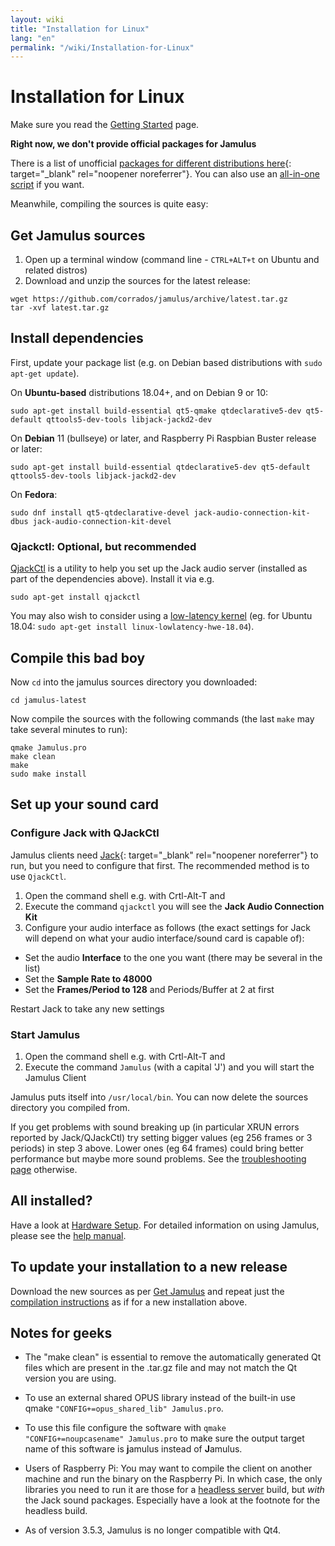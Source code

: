 ```yaml
---
layout: wiki
title: "Installation for Linux"
lang: "en"
permalink: "/wiki/Installation-for-Linux"
---
```



# Installation for Linux
Make sure you read the [Getting Started](Getting-Started) page.

**Right now, we don't provide official packages for Jamulus**

There is a list of unofficial [packages for different distributions here](https://github.com/corrados/jamulus/issues/223#issue-619038918){: target="_blank" rel="noopener noreferrer"}. You can also use an [all-in-one script](Linux-Client-Install-Script) if you want.

Meanwhile, compiling the sources is quite easy:

## Get Jamulus sources

1. Open up a terminal window (command line - `CTRL+ALT+t` on Ubuntu and related distros)
1. Download and unzip the sources for the latest release:
```shell
wget https://github.com/corrados/jamulus/archive/latest.tar.gz
tar -xvf latest.tar.gz
```


## Install dependencies

First, update your package list (e.g. on Debian based distributions with `sudo apt-get update`).

On **Ubuntu-based** distributions 18.04+, and on Debian 9 or 10:

```shell
sudo apt-get install build-essential qt5-qmake qtdeclarative5-dev qt5-default qttools5-dev-tools libjack-jackd2-dev
```

On **Debian** 11 (bullseye) or later, and Raspberry Pi Raspbian Buster release or later:

```shell
sudo apt-get install build-essential qtdeclarative5-dev qt5-default qttools5-dev-tools libjack-jackd2-dev
```

On **Fedora**:

```shell
sudo dnf install qt5-qtdeclarative-devel jack-audio-connection-kit-dbus jack-audio-connection-kit-devel
```

### Qjackctl: Optional, but recommended

[QjackCtl](https://qjackctl.sourceforge.io) is a utility to help you set up the Jack audio server (installed as part of the dependencies above). Install it via e.g.

```shell
sudo apt-get install qjackctl
```

You may also wish to consider using a [low-latency kernel](https://help.ubuntu.com/community/UbuntuStudio/RealTimeKernel) (eg. for Ubuntu 18.04: `sudo apt-get install linux-lowlatency-hwe-18.04`).

## Compile this bad boy

Now `cd` into the jamulus sources directory you downloaded:

```shell
cd jamulus-latest
```
Now compile the sources with the following commands (the last `make` may take several minutes to run):

```shell
qmake Jamulus.pro
make clean
make
sudo make install
```


## Set up your sound card

### Configure Jack with QJackCtl
Jamulus clients need [Jack](https://jackaudio.org/){: target="_blank" rel="noopener noreferrer"} to run, but you need to configure that first. The recommended method is to use `QjackCtl`.
1. Open the command shell e.g. with Crtl-Alt-T and
1. Execute the command `qjackctl` you will see the **Jack Audio Connection Kit**
2. Configure your audio interface as follows (the exact settings for Jack will depend on what your audio interface/sound card is capable of):

- Set the audio **Interface** to the one you want (there may be several in the list)
- Set the **Sample Rate to 48000**
- Set the **Frames/Period to 128** and Periods/Buffer at 2 at first

Restart Jack to take any new settings

### Start Jamulus
1. Open the command shell e.g. with Crtl-Alt-T and
1. Execute the command `Jamulus` (with a capital 'J') and you will start the Jamulus Client

Jamulus puts itself into `/usr/local/bin`. You can now delete the sources directory you compiled from.

If you get problems with sound breaking up (in particular XRUN errors reported by Jack/QJackCtl) try setting bigger values (eg 256 frames or 3 periods) in step 3 above. Lower ones (eg 64 frames) could bring better performance but maybe more sound problems. See the [troubleshooting page](Client-Troubleshooting) otherwise.

## All installed?
Have a look at [Hardware Setup](Hardware-Setup).
For detailed information on using Jamulus, please see the [help manual](https://github.com/corrados/jamulus/blob/master/src/res/homepage/manual.md).


## To update your installation to a new release

Download the new sources as per [Get Jamulus](Installation-for-Linux#get-jamulus-sources) and repeat just the [compilation instructions](Installation-for-Linux#compile-this-bad-boy) as if for a new installation above.

## Notes for geeks

* The "make clean" is essential to remove the automatically generated Qt files which are present in the .tar.gz file and may not match the Qt version you are using.

* To use an external shared OPUS library instead of the built-in use qmake `"CONFIG+=opus_shared_lib" Jamulus.pro`.

* To use this file configure the software with `qmake "CONFIG+=noupcasename" Jamulus.pro` to make sure the output target name of this software is **j**amulus instead of **J**amulus.

* Users of Raspberry Pi: You may want to compile the client on another machine and run the binary on the Raspberry Pi. In which case, the only libraries you need to run it are those for a [headless server](Server-Linux#running-a-headless-server) build, but _with_ the Jack sound packages. Especially have a look at the footnote for the headless build.

* As of version 3.5.3, Jamulus is no longer compatible with Qt4.
